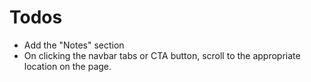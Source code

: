 # Todos

- Add the "Notes" section
- On clicking the navbar tabs or CTA button, scroll to the appropriate location on the page.
